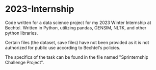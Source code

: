 # 2023-Internship
Code written for a data science project for my 2023 Winter Internship at Bechtel. Written in Python, utilizing pandas, GENSIM, NLTK, and other python libraries.

Certain files (the dataset, save files) have not been provided as it is not authorized for public use according to Bechtel's policies.

The specifics of the task can be found in the file named "Sprinternship Challenge Project".
